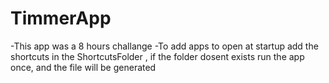 # TimmerApp
 -This app was a 8 hours challange
 -To add apps to open at startup add the shortcuts in the ShortcutsFolder , if the folder dosent exists
 run the app once, and the file will be generated
